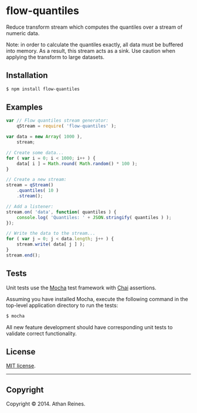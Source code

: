 flow-quantiles
==============

Reduce transform stream which computes the quantiles over a stream of numeric data.

Note: in order to calculate the quantiles exactly, all data must be buffered into memory. As a result, this stream acts as a sink. Use caution when applying the transform to large datasets.


## Installation

``` bash
$ npm install flow-quantiles
```


## Examples

``` javascript
var // Flow quantiles stream generator:
	qStream = require( 'flow-quantiles' );

var data = new Array( 1000 ),
	stream;

// Create some data...
for ( var i = 0; i < 1000; i++ ) {
	data[ i ] = Math.round( Math.random() * 100 );
}

// Create a new stream:
stream = qStream()
	.quantiles( 10 )
	.stream();

// Add a listener:
stream.on( 'data', function( quantiles ) {
	console.log( 'Quantiles: ' + JSON.stringify( quantiles ) );
});

// Write the data to the stream...
for ( var j = 0; j < data.length; j++ ) {
	stream.write( data[ j ] );
}
stream.end();
```

## Tests

Unit tests use the [Mocha](http://visionmedia.github.io/mocha) test framework with [Chai](http://chaijs.com) assertions.

Assuming you have installed Mocha, execute the following command in the top-level application directory to run the tests:

``` bash
$ mocha
```

All new feature development should have corresponding unit tests to validate correct functionality.


## License

[MIT license](http://opensource.org/licenses/MIT). 


---
## Copyright

Copyright &copy; 2014. Athan Reines.


